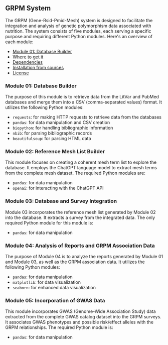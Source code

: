 ## GRPM System

The GRPM (Gene-Rsid-Pmid-Mesh) system is designed to facilitate the integration and analysis of genetic polymorphism data associated with nutrition. The system consists of five modules, each serving a specific purpose and requiring different Python modules. Here's an overview of each module:

- [Module 01: Database Builder](#module-01:-database-builder)
- [Where to get it](#where-to-get-it)
- [Dependencies](#dependencies)
- [Installation from sources](#installation-from-sources)
- [License](#license)

### Module 01: Database Builder

The purpose of this module is to retrieve data from the LitVar and PubMed databases and merge them into a CSV (comma-separated values) format. It utilizes the following Python modules:

- `requests`: for making HTTP requests to retrieve data from the databases
- `pandas`: for data manipulation and CSV creation
- `biopython`: for handling bibliographic information
- `nbib`: for parsing bibliographic records
- `beautifulsoup`: for parsing HTML data

### Module 02: Reference Mesh List Builder

This module focuses on creating a coherent mesh term list to explore the database. It employs the ChatGPT language model to extract mesh terms from the complete mesh dataset. The required Python modules are:

- `pandas`: for data manipulation
- `openai`: for interacting with the ChatGPT API

### Module 03: Database and Survey Integration

Module 03 incorporates the reference mesh list generated by Module 02 into the database. It extracts a survey from the integrated data. The only required Python module for this module is:

- `pandas`: for data manipulation

### Module 04: Analysis of Reports and GRPM Association Data

The purpose of Module 04 is to analyze the reports generated by Module 01 and Module 03, as well as the GRPM association data. It utilizes the following Python modules:

- `pandas`: for data manipulation
- `matplotlib`: for data visualization
- `seaborn`: for enhanced data visualization

### Module 05: Incorporation of GWAS Data

This module incorporates GWAS (Genome-Wide Association Study) data extracted from the complete GWAS catalog dataset into the GRPM surveys. It associates GWAS phenotypes and possible risk/effect alleles with the GRPM relationships. The required Python module is:

- `pandas`: for data manipulation
